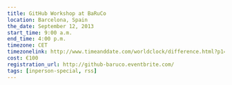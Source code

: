 ```yaml
---
title: GitHub Workshop at BaRuCo
location: Barcelona, Spain
the_date: September 12, 2013
start_time: 9:00 a.m.
end_time: 4:00 p.m.
timezone: CET
timezonelink: http://www.timeanddate.com/worldclock/difference.html?p1=31
cost: €100
registration_url: http://github-baruco.eventbrite.com/
tags: [inperson-special, rss]
---
```

